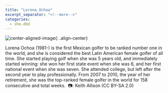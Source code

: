 ```yaml
---
title: "Lorena_Ochoa"
excerpt_separator: "<!--more-->"
categories:
  - she.dbd
---
```



![center-aligned-image](https://cdn.pixabay.com/photo/2020/10/26/16/56/man-5687861_1280.png){: .align-center}


Lorena Ochoa (1981-) is the first Mexican golfer to be ranked number one in the world, and she is considered the best Latin American female golfer of all time. She started playing golf when she was 5 years old, and immediately started winning: she won her first state event when she was 6, and her first national event when she was seven. She attended college, but left after the second year to play professionally. From 2007 to 2010, the year of her retirement, she was the top-ranked female golfer in the world for 158 consecutive and total weeks.⁠
⁠
📷: Keith Allison (CC BY-SA 2.0)⁠
